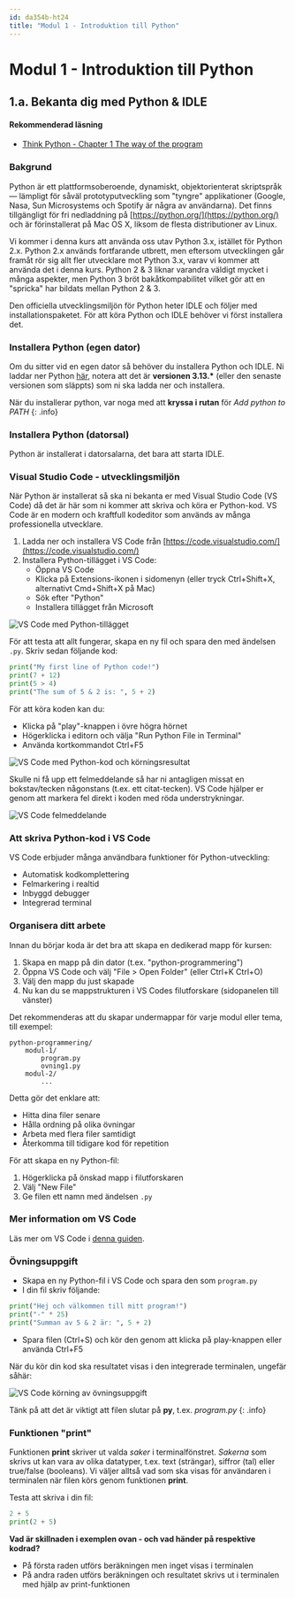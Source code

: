 ```yaml
---
id: da354b-ht24
title: "Modul 1 - Introduktion till Python"
---
```


# Modul 1 - Introduktion till Python

## 1.a. Bekanta dig med Python & IDLE

#### Rekommenderad läsning

- [Think Python - Chapter 1 The way of the program](http://greenteapress.com/thinkpython2/html/thinkpython2002.html)

### Bakgrund

Python är ett plattformsoberoende, dynamiskt, objektorienterat skriptspråk — lämpligt för såväl prototyputveckling som "tyngre" applikationer (Google, Nasa, Sun Microsystems och Spotify är några av användarna). Det finns tillgängligt för fri nedladdning på [https://python.org/](https://python.org/) och är förinstallerat på Mac OS X, liksom de flesta distributioner av Linux.

Vi kommer i denna kurs att använda oss utav Python 3.x, istället för Python 2.x. Python 2.x används fortfarande utbrett, men eftersom utvecklingen går framåt rör sig allt fler utvecklare mot Python 3.x, varav vi kommer att använda det i denna kurs. Python 2 &amp; 3 liknar varandra väldigt mycket i många aspekter, men Python 3 bröt bakåtkompabilitet vilket gör att en "spricka" har bildats mellan Python 2 &amp; 3.

Den officiella utvecklingsmiljön för Python heter IDLE och följer med installationspaketet. För att köra Python och IDLE behöver vi först installera det.

### Installera Python (egen dator)

Om du sitter vid en egen dator så behöver du installera Python och IDLE. Ni laddar ner Python [här](https://www.python.org), notera att det är <b>versionen 3.13.*</b> (eller den senaste versionen som släppts) som ni ska ladda ner och installera.

När du installerar python, var noga med att **kryssa i rutan** för *Add python to PATH*
{: .info}

### Installera Python (datorsal)

Python är installerat i datorsalarna, det bara att starta IDLE.

### Visual Studio Code - utvecklingsmiljön

När Python är installerat så ska ni bekanta er med Visual Studio Code (VS Code) då det är här som ni kommer att skriva och köra er Python-kod. VS Code är en modern och kraftfull kodeditor som används av många professionella utvecklare. 

1. Ladda ner och installera VS Code från [https://code.visualstudio.com/](https://code.visualstudio.com/)
2. Installera Python-tillägget i VS Code:
   - Öppna VS Code
   - Klicka på Extensions-ikonen i sidomenyn (eller tryck Ctrl+Shift+X, alternativt Cmd+Shift+X på Mac)
   - Sök efter "Python"
   - Installera tillägget från Microsoft

![VS Code med Python-tillägget](../images/vscode-python-extension.png)

För att testa att allt fungerar, skapa en ny fil och spara den med ändelsen `.py`. Skriv sedan följande kod:

```python
print("My first line of Python code!")
print(7 + 12)
print(5 > 4)
print("The sum of 5 & 2 is: ", 5 + 2)
```

För att köra koden kan du:
- Klicka på "play"-knappen i övre högra hörnet
- Högerklicka i editorn och välja "Run Python File in Terminal"
- Använda kortkommandot Ctrl+F5

![VS Code med Python-kod och körningsresultat](../images/vscode-running-python.png)

Skulle ni få upp ett felmeddelande så har ni antagligen missat en bokstav/tecken någonstans (t.ex. ett citat-tecken). VS Code hjälper er genom att markera fel direkt i koden med röda understrykningar.

![VS Code felmeddelande](../images/vscode-error-example.png)

### Att skriva Python-kod i VS Code

VS Code erbjuder många användbara funktioner för Python-utveckling:
- Automatisk kodkomplettering
- Felmarkering i realtid
- Inbyggd debugger
- Integrerad terminal

### Organisera ditt arbete

Innan du börjar koda är det bra att skapa en dedikerad mapp för kursen:

1. Skapa en mapp på din dator (t.ex. "python-programmering")
2. Öppna VS Code och välj "File > Open Folder" (eller Ctrl+K Ctrl+O)
3. Välj den mapp du just skapade
4. Nu kan du se mappstrukturen i VS Codes filutforskare (sidopanelen till vänster)

Det rekommenderas att du skapar undermappar för varje modul eller tema, till exempel:
```
python-programmering/
    modul-1/
        program.py
        ovning1.py
    modul-2/
        ...
```

Detta gör det enklare att:
- Hitta dina filer senare
- Hålla ordning på olika övningar
- Arbeta med flera filer samtidigt
- Återkomma till tidigare kod för repetition

För att skapa en ny Python-fil:
1. Högerklicka på önskad mapp i filutforskaren
2. Välj "New File"
3. Ge filen ett namn med ändelsen `.py`


### Mer information om VS Code

Läs mer om VS Code i [denna guiden](../../vs-code).

### Övningsuppgift

* Skapa en ny Python-fil i VS Code och spara den som `program.py`
* I din fil skriv följande:
```python
print("Hej och välkommen till mitt program!")
print("-" * 25)
print("Summan av 5 & 2 är: ", 5 + 2)
```
* Spara filen (Ctrl+S) och kör den genom att klicka på play-knappen eller använda Ctrl+F5

När du kör din kod ska resultatet visas i den integrerade terminalen, ungefär såhär:

![VS Code körning av övningsuppgift](../images/vscode-exercise-example.png)

Tänk på att det är viktigt att filen slutar på **py**, t.ex. *program.py*
{: .info}


### Funktionen "print"

Funktionen **print** skriver ut valda *saker* i terminalfönstret. *Sakerna* som skrivs ut kan vara av olika datatyper, t.ex. text (strängar), siffror (tal) eller true/false (booleans). Vi väljer alltså vad som ska visas för användaren i terminalen när filen körs genom funktionen **print**.

Testa att skriva i din fil:

```python
2 + 5
print(2 + 5)
```

**Vad är skillnaden i exemplen ovan - och vad händer på respektive kodrad?**
- På första raden utförs beräkningen men inget visas i terminalen
- På andra raden utförs beräkningen och resultatet skrivs ut i terminalen med hjälp av print-funktionen
